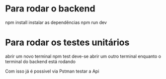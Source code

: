 # Para rodar o backend

npm install instalar as dependências
npm run dev

# Para rodar os testes unitários

abrir um novo terminal
npm test
deve-se abrir um outro terminal enquanto o terminal do backend está rodando

Com isso já é possivel via Pstman testar a Api


